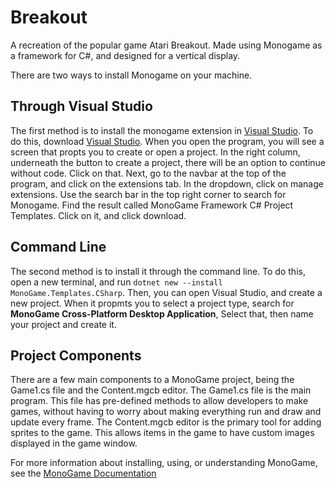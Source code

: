 # Breakout

A recreation of the popular game Atari Breakout. Made using Monogame as a framework for C#, and designed for a vertical display.

There are two ways to install Monogame on your machine.

## Through Visual Studio
The first method is to install the monogame extension in [Visual Studio](https://visualstudio.microsoft.com/vs/). To do this, download [Visual Studio](https://visualstudio.microsoft.com/vs/). When you open the program, you will see a screen that propts you to create or open a project. In the right column, underneath the button to create a project, there will be an option to continue without code. Click on that. Next, go to the navbar at the top of the program, and click on the extensions tab. In the dropdown, click on manage extensions. Use the search bar in the top right corner to search for Monogame. Find the result called MonoGame Framework C# Project Templates. Click on it, and click download.

## Command Line
The second method is to install it through the command line. To do this, open a new terminal, and run `dotnet new --install MonoGame.Templates.CSharp`. Then, you can open Visual Studio, and create a new project. When it propmts you to select a project type, search for **MonoGame Cross-Platform Desktop Application**, Select that, then name your project and create it.

## Project Components
There are a few main components to a MonoGame project, being the Game1.cs file and the Content.mgcb editor. The Game1.cs file is the main program. This file has pre-defined methods to allow developers to make games, without having to worry about making everything run and draw and update every frame. The Content.mgcb editor is the primary tool for adding sprites to the game. This allows items in the game to have custom images displayed in the game window.

For more information about installing, using, or understanding MonoGame, see the [MonoGame Documentation](https://docs.monogame.net/)
